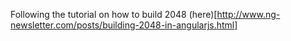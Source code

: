 Following the tutorial on how to build 2048 (here)[http://www.ng-newsletter.com/posts/building-2048-in-angularjs.html]